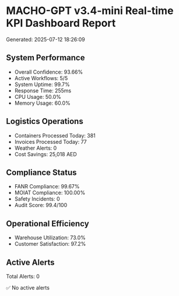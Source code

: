 
# MACHO-GPT v3.4-mini Real-time KPI Dashboard Report
Generated: 2025-07-12 18:26:09

## System Performance
- Overall Confidence: 93.66%
- Active Workflows: 5/5
- System Uptime: 99.7%
- Response Time: 255ms
- CPU Usage: 50.0%
- Memory Usage: 60.0%

## Logistics Operations
- Containers Processed Today: 381
- Invoices Processed Today: 77
- Weather Alerts: 0
- Cost Savings: 25,018 AED

## Compliance Status
- FANR Compliance: 99.67%
- MOIAT Compliance: 100.00%
- Safety Incidents: 0
- Audit Score: 99.4/100

## Operational Efficiency
- Warehouse Utilization: 73.0%
- Customer Satisfaction: 97.2%

## Active Alerts
Total Alerts: 0

✅ No active alerts
